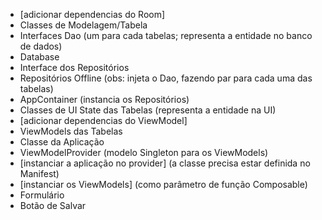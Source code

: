 - [adicionar dependencias do Room]
- Classes de Modelagem/Tabela
- Interfaces Dao (um para cada tabelas; representa a entidade no banco de dados)
- Database
- Interface dos Repositórios
- Repositórios Offline (obs: injeta o Dao, fazendo par para cada uma das tabelas)
- AppContainer (instancia os Repositórios)
- Classes de UI State das Tabelas (representa a entidade na UI)
- [adicionar dependencias do ViewModel]
- ViewModels das Tabelas
- Classe da Aplicação 
- ViewModelProvider (modelo Singleton para os ViewModels)
- [instanciar a aplicação no provider] (a classe precisa estar definida no Manifest)
- [instanciar os ViewModels] (como parâmetro de função Composable)
- Formulário
- Botão de Salvar
